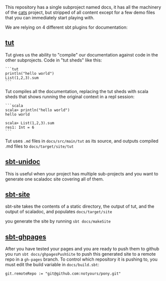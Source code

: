 

This repository has a single subproject named docs, it has all the
machinery of the [cats](https://github.com/non/cats) project, but
stripped of all content except for a few demo files that you can
immediately start playing with.

We are relying on 4 different sbt plugins for documentation:

## [tut](https://github.com/tpolecat/tut)

Tut gives us the ability to "compile" our documentation against code
in the other subprojects.  Code in "tut sheds" like this:

    ```tut
    println("hello world")
    List(1,2,3).sum
    ```

Tut compiles all the documentation, replacing the tut sheds with
scala sheds that shows running the original context in a repl
session:
 
    ```scala
    scala> println("hello world")
    hello world

    scala> List(1,2,3).sum
    res1: Int = 6
    ```

Tut uses `.md` files in `docs/src/main/tut` as its source, and outputs
compiled .md files to `docs/target/site/tut`

## [sbt-unidoc](https://github.com/sbt/sbt-unidoc)

This is useful when your project has multiple sub-projects and you
want to generate one scaladoc site covering all of them.

## [sbt-site](https://github.com/sbt/sbt-site)

sbt-site takes the contents of a static directory, the output of tut,
and the output of scaladoc, and populates `docs/target/site`

you generate the site by running `sbt docs/makeSite`

## [sbt-ghpages](https://github.com/sbt/sbt-ghpages)

After you have tested your pages and you are ready to push them to
github you run `sbt docs/ghpagesPushSite` to push this generated site
to a remote repo in a `gh-pages` branch. To control which repository
it is pushing to, you must edit the build variable in `docs/build.sbt`: 

    git.remoteRepo := "git@github.com:notyours/pony.git"



